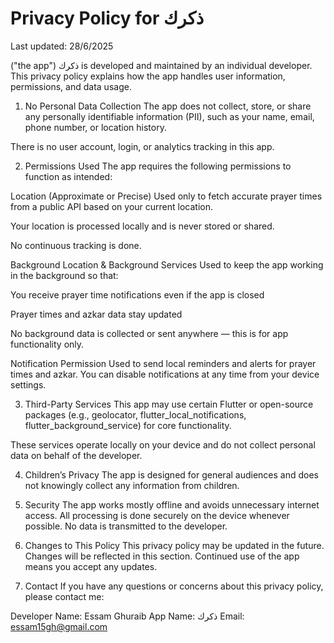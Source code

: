 # Privacy Policy for ذكرك

Last updated: 28/6/2025 

("the app") ذكرك is developed and maintained by an individual developer. This privacy policy explains how the app handles user information, permissions, and data usage.

1. No Personal Data Collection
The app does not collect, store, or share any personally identifiable information (PII), such as your name, email, phone number, or location history.

There is no user account, login, or analytics tracking in this app.

2. Permissions Used
The app requires the following permissions to function as intended:

Location (Approximate or Precise)
Used only to fetch accurate prayer times from a public API based on your current location.

Your location is processed locally and is never stored or shared.

No continuous tracking is done.

Background Location & Background Services
Used to keep the app working in the background so that:

You receive prayer time notifications even if the app is closed

Prayer times and azkar data stay updated

No background data is collected or sent anywhere — this is for app functionality only.

Notification Permission
Used to send local reminders and alerts for prayer times and azkar.
You can disable notifications at any time from your device settings.

3. Third-Party Services
This app may use certain Flutter or open-source packages (e.g., geolocator, flutter_local_notifications, flutter_background_service) for core functionality.

These services operate locally on your device and do not collect personal data on behalf of the developer.

4. Children’s Privacy
The app is designed for general audiences and does not knowingly collect any information from children.

5. Security
The app works mostly offline and avoids unnecessary internet access. All processing is done securely on the device whenever possible. No data is transmitted to the developer.

6. Changes to This Policy
This privacy policy may be updated in the future. Changes will be reflected in this section. Continued use of the app means you accept any updates.

7. Contact
If you have any questions or concerns about this privacy policy, please contact me:

 Developer Name: Essam Ghuraib
 App Name: ذكرك
 Email: essam15gh@gmail.com

